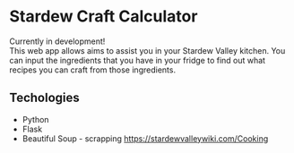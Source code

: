 # Stardew Craft Calculator
Currently in development!  
This web app allows aims to assist you in your Stardew Valley kitchen. You can input the ingredients that you have in your fridge to find out what recipes you can craft from those ingredients.

## Techologies
* Python
* Flask
* Beautiful Soup - scrapping https://stardewvalleywiki.com/Cooking 